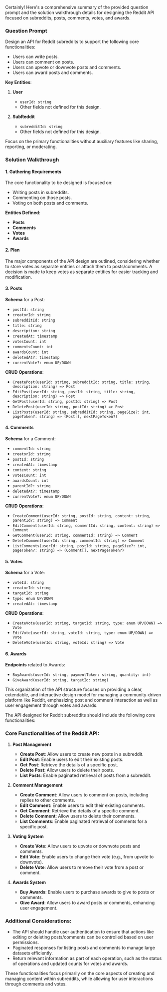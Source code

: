 Certainly! Here's a comprehensive summary of the provided question prompt and the solution walkthrough details for designing the Reddit API focused on subreddits, posts, comments, votes, and awards.

### Question Prompt
Design an API for Reddit subreddits to support the following core functionalities:
- Users can write posts.
- Users can comment on posts.
- Users can upvote or downvote posts and comments.
- Users can award posts and comments.

**Key Entities**:
1. **User**
   - `userId: string`
   - Other fields not defined for this design.
  
2. **SubReddit**
   - `subredditId: string`
   - Other fields not defined for this design.

Focus on the primary functionalities without auxiliary features like sharing, reporting, or moderating.

### Solution Walkthrough

#### 1. **Gathering Requirements**
The core functionality to be designed is focused on:
- Writing posts in subreddits.
- Commenting on those posts.
- Voting on both posts and comments.
  
**Entities Defined**:
- **Posts**
- **Comments**
- **Votes**
- **Awards**

#### 2. **Plan**
The major components of the API design are outlined, considering whether to store votes as separate entities or attach them to posts/comments. A decision is made to keep votes as separate entities for easier tracking and modification.

#### 3. **Posts**
**Schema** for a Post:
- `postId: string`
- `creatorId: string`
- `subredditId: string`
- `title: string`
- `description: string`
- `createdAt: timestamp`
- `votesCount: int`
- `commentsCount: int`
- `awardsCount: int`
- `deletedAt?: timestamp`
- `currentVote?: enum UP/DOWN`

**CRUD Operations**:
- `CreatePost(userId: string, subredditId: string, title: string, description: string) => Post`
- `EditPost(userId: string, postId: string, title: string, description: string) => Post`
- `GetPost(userId: string, postId: string) => Post`
- `DeletePost(userId: string, postId: string) => Post`
- `ListPosts(userId: string, subredditId: string, pageSize?: int, pageToken?: string) => (Post[], nextPageToken?)`

#### 4. **Comments**
**Schema** for a Comment:
- `commentId: string`
- `creatorId: string`
- `postId: string`
- `createdAt: timestamp`
- `content: string`
- `votesCount: int`
- `awardsCount: int`
- `parentId?: string`
- `deletedAt?: timestamp`
- `currentVote?: enum UP/DOWN`

**CRUD Operations**:
- `CreateComment(userId: string, postId: string, content: string, parentId?: string) => Comment`
- `EditComment(userId: string, commentId: string, content: string) => Comment`
- `GetComment(userId: string, commentId: string) => Comment`
- `DeleteComment(userId: string, commentId: string) => Comment`
- `ListComments(userId: string, postId: string, pageSize?: int, pageToken?: string) => (Comment[], nextPageToken?)`

#### 5. **Votes**
**Schema** for a Vote:
- `voteId: string`
- `creatorId: string`
- `targetId: string`
- `type: enum UP/DOWN`
- `createdAt: timestamp`

**CRUD Operations**:
- `CreateVote(userId: string, targetId: string, type: enum UP/DOWN) => Vote`
- `EditVote(userId: string, voteId: string, type: enum UP/DOWN) => Vote`
- `DeleteVote(userId: string, voteId: string) => Vote`

#### 6. **Awards**
**Endpoints** related to Awards:
- `BuyAwards(userId: string, paymentToken: string, quantity: int)`
- `GiveAward(userId: string, targetId: string)`

This organization of the API structure focuses on providing a clear, extendable, and interactive design model for managing a community-driven platform like Reddit, emphasizing post and comment interaction as well as user engagement through votes and awards.


The API designed for Reddit subreddits should include the following core functionalities:

### Core Functionalities of the Reddit API:

1. **Post Management**
   - **Create Post**: Allow users to create new posts in a subreddit.
   - **Edit Post**: Enable users to edit their existing posts.
   - **Get Post**: Retrieve the details of a specific post.
   - **Delete Post**: Allow users to delete their posts.
   - **List Posts**: Enable paginated retrieval of posts from a subreddit.

2. **Comment Management**
   - **Create Comment**: Allow users to comment on posts, including replies to other comments.
   - **Edit Comment**: Enable users to edit their existing comments.
   - **Get Comment**: Retrieve the details of a specific comment.
   - **Delete Comment**: Allow users to delete their comments.
   - **List Comments**: Enable paginated retrieval of comments for a specific post.

3. **Voting System**
   - **Create Vote**: Allow users to upvote or downvote posts and comments.
   - **Edit Vote**: Enable users to change their vote (e.g., from upvote to downvote).
   - **Delete Vote**: Allow users to remove their vote from a post or comment.

4. **Awards System**
   - **Buy Awards**: Enable users to purchase awards to give to posts or comments.
   - **Give Award**: Allow users to award posts or comments, enhancing user engagement.

### Additional Considerations:
- The API should handle user authentication to ensure that actions like editing or deleting posts/comments can be controlled based on user permissions.
- Paginated responses for listing posts and comments to manage large datasets efficiently.
- Return relevant information as part of each operation, such as the status of operations and updated counts for votes and awards.

These functionalities focus primarily on the core aspects of creating and managing content within subreddits, while allowing for user interactions through comments and votes.